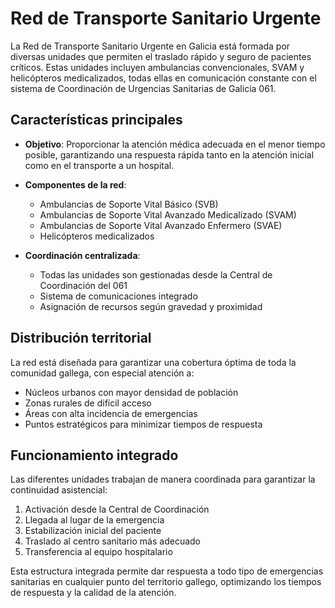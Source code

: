 # Red de Transporte Sanitario Urgente

La Red de Transporte Sanitario Urgente en Galicia está formada por diversas unidades que permiten el traslado rápido y seguro de pacientes críticos. Estas unidades incluyen ambulancias convencionales, SVAM y helicópteros medicalizados, todas ellas en comunicación constante con el sistema de Coordinación de Urgencias Sanitarias de Galicia 061.

## Características principales

- **Objetivo**: Proporcionar la atención médica adecuada en el menor tiempo posible, garantizando una respuesta rápida tanto en la atención inicial como en el transporte a un hospital.

- **Componentes de la red**:
  - Ambulancias de Soporte Vital Básico (SVB)
  - Ambulancias de Soporte Vital Avanzado Medicalizado (SVAM)
  - Ambulancias de Soporte Vital Avanzado Enfermero (SVAE)
  - Helicópteros medicalizados
  
- **Coordinación centralizada**:
  - Todas las unidades son gestionadas desde la Central de Coordinación del 061
  - Sistema de comunicaciones integrado
  - Asignación de recursos según gravedad y proximidad

## Distribución territorial

La red está diseñada para garantizar una cobertura óptima de toda la comunidad gallega, con especial atención a:

- Núcleos urbanos con mayor densidad de población
- Zonas rurales de difícil acceso
- Áreas con alta incidencia de emergencias
- Puntos estratégicos para minimizar tiempos de respuesta

## Funcionamiento integrado

Las diferentes unidades trabajan de manera coordinada para garantizar la continuidad asistencial:

1. Activación desde la Central de Coordinación
2. Llegada al lugar de la emergencia
3. Estabilización inicial del paciente
4. Traslado al centro sanitario más adecuado
5. Transferencia al equipo hospitalario

Esta estructura integrada permite dar respuesta a todo tipo de emergencias sanitarias en cualquier punto del territorio gallego, optimizando los tiempos de respuesta y la calidad de la atención. 